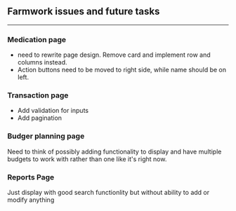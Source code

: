 ## Farmwork issues and future tasks

---

### Medication page

- need to rewrite page design. Remove card and implement row and columns instead.
- Action buttons need to be moved to right side, while name should be on left. 


### Transaction page

- Add validation for inputs
- Add pagination



### Budger planning page

Need to think of possibly adding functionality to display and have multiple budgets to work with
rather than one like it's right now.



### Reports Page 

Just display with good search functionlity but without ability to add or modify anything